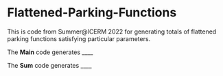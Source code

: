 # Flattened-Parking-Functions
This is code from Summer@ICERM 2022 for generating totals of flattened parking functions satisfying particular parameters. 

The **Main** code generates ____

The **Sum** code generates ____
